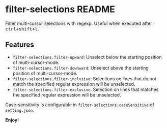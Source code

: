 # filter-selections README

Filter multi-cursor selections with regexp. Useful when executed after <kbd>ctrl+shift+l</kbd>.

## Features

+ `filter-selections.filter-upward`: Unselect below the starting position of multi-cursor-mode.
+ `filter-selections.filter-downward`: Unselect above the starting position of multi-cursor-mode.
+ `filter-selections.filter-inclusive`: Selections on lines that do not match the specified regular expression will be unselected.
+ `filter-selections.filter-exclusive`: Selection on lines that matches the specified regular expression will be unselected.

Case-sensitivity is configurable in `filter-selections.caseSensitive` of `setting.json`.

**Enjoy!**
